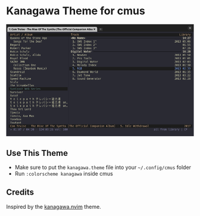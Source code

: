 # Kanagawa Theme for cmus

![](./screenshot.png)

## Use This Theme

- Make sure to put the `kanagawa.theme` file into your `~/.config/cmus` folder
- Run `:colorscheme kanagawa` inside cmus

## Credits

Inspired by the [kanagawa.nvim](https://github.com/rebelot/kanagawa.nvim) theme.


